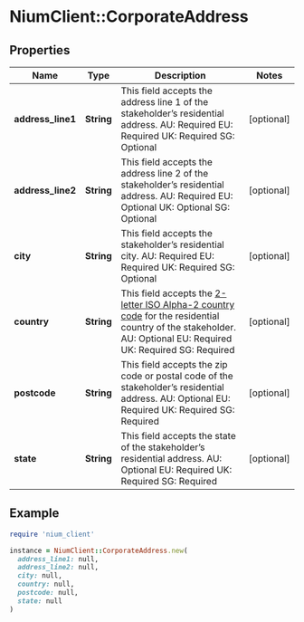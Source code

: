 # NiumClient::CorporateAddress

## Properties

| Name | Type | Description | Notes |
| ---- | ---- | ----------- | ----- |
| **address_line1** | **String** | This field accepts the address line 1 of the stakeholder’s residential address.  AU: Required EU: Required UK: Required SG: Optional | [optional] |
| **address_line2** | **String** | This field accepts the address line 2 of the stakeholder’s residential address.  AU: Required EU: Optional UK: Optional SG: Optional | [optional] |
| **city** | **String** | This field accepts the stakeholder’s residential city.  AU: Required EU: Required UK: Required SG: Optional | [optional] |
| **country** | **String** | This field accepts the [2-letter ISO Alpha-2 country code](doc:currency-and-country-codes) for the residential country of the stakeholder.  AU: Optional EU: Required UK: Required SG: Required | [optional] |
| **postcode** | **String** | This field accepts the zip code or postal code of the stakeholder’s residential address.  AU: Optional EU: Required UK: Required SG: Required | [optional] |
| **state** | **String** | This field accepts the state of the stakeholder’s residential address.  AU: Optional EU: Required UK: Required SG: Required | [optional] |

## Example

```ruby
require 'nium_client'

instance = NiumClient::CorporateAddress.new(
  address_line1: null,
  address_line2: null,
  city: null,
  country: null,
  postcode: null,
  state: null
)
```

